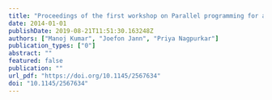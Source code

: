 ```yaml
---
title: "Proceedings of the first workshop on Parallel programming for analytics applications, PPAA 2014, Orlando, Florida, USA, February 16, 2014"
date: 2014-01-01
publishDate: 2019-08-21T11:51:30.163248Z
authors: ["Manoj Kumar", "Joefon Jann", "Priya Nagpurkar"]
publication_types: ["0"]
abstract: ""
featured: false
publication: ""
url_pdf: "https://doi.org/10.1145/2567634"
doi: "10.1145/2567634"
---
```


